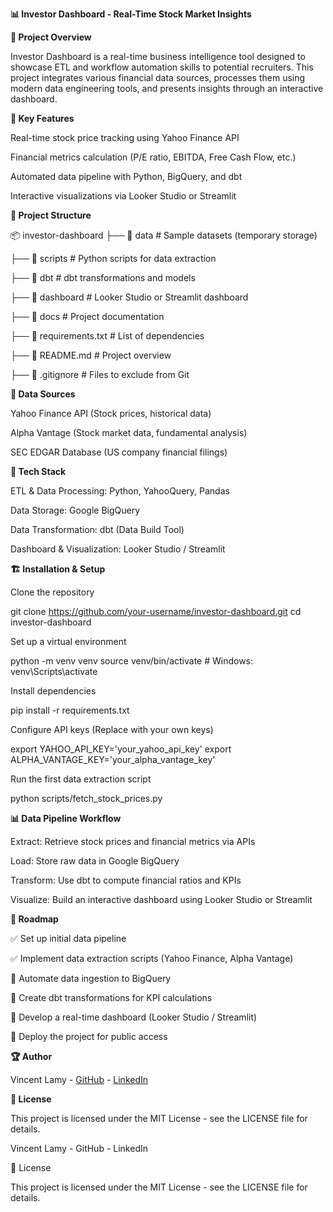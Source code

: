 **📊 Investor Dashboard - Real-Time Stock Market Insights**



**📌 Project Overview**

Investor Dashboard is a real-time business intelligence tool designed to showcase ETL and workflow automation skills to potential recruiters. This project integrates various financial data sources, processes them using modern data engineering tools, and presents insights through an interactive dashboard.



**🎯 Key Features**

Real-time stock price tracking using Yahoo Finance API

Financial metrics calculation (P/E ratio, EBITDA, Free Cash Flow, etc.)

Automated data pipeline with Python, BigQuery, and dbt

Interactive visualizations via Looker Studio or Streamlit



**📂 Project Structure**

📦 investor-dashboard
 ├── 📂 data                 # Sample datasets (temporary storage)

 ├── 📂 scripts              # Python scripts for data extraction

 ├── 📂 dbt                  # dbt transformations and models

 ├── 📂 dashboard            # Looker Studio or Streamlit dashboard

 ├── 📂 docs                 # Project documentation

 ├── 📜 requirements.txt     # List of dependencies

 ├── 📜 README.md            # Project overview

 ├── 📜 .gitignore           # Files to exclude from Git



**🔗 Data Sources**

Yahoo Finance API (Stock prices, historical data)

Alpha Vantage (Stock market data, fundamental analysis)

SEC EDGAR Database (US company financial filings)



**🚀 Tech Stack**

ETL & Data Processing: Python, YahooQuery, Pandas

Data Storage: Google BigQuery

Data Transformation: dbt (Data Build Tool)

Dashboard & Visualization: Looker Studio / Streamlit



**🏗️ Installation & Setup**

Clone the repository

git clone https://github.com/your-username/investor-dashboard.git
cd investor-dashboard

Set up a virtual environment

python -m venv venv
source venv/bin/activate  # Windows: venv\Scripts\activate

Install dependencies

pip install -r requirements.txt

Configure API keys (Replace with your own keys)

export YAHOO_API_KEY='your_yahoo_api_key'
export ALPHA_VANTAGE_KEY='your_alpha_vantage_key'

Run the first data extraction script

python scripts/fetch_stock_prices.py



**📊 Data Pipeline Workflow**

Extract: Retrieve stock prices and financial metrics via APIs

Load: Store raw data in Google BigQuery

Transform: Use dbt to compute financial ratios and KPIs

Visualize: Build an interactive dashboard using Looker Studio or Streamlit



**📅 Roadmap**

✅ Set up initial data pipeline

✅ Implement data extraction scripts (Yahoo Finance, Alpha Vantage)

🔲 Automate data ingestion to BigQuery

🔲 Create dbt transformations for KPI calculations

🔲 Develop a real-time dashboard (Looker Studio / Streamlit)

🔲 Deploy the project for public access



**🏆 Author**

Vincent Lamy - [GitHub](https://github.com/Vincent-20-100) - [LinkedIn](https://www.linkedin.com/in/42-v-lamy/)



**📜 License**

This project is licensed under the MIT License - see the LICENSE file for details.

Vincent Lamy - GitHub - LinkedIn

📜 License

This project is licensed under the MIT License - see the LICENSE file for details.
